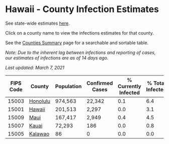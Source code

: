 # Hawaii - County Infection Estimates

See state-wide estimates [here](/infections/us-hi).

Click on a county name to view the infections estimates for that county.

See the [Counties Summary](/infections/summary-counties) page for a searchable and sortable table.

*Note: Due to the inherent lag between infections and reporting of cases, our estimates of infections are as of 14 days ago.*

*Last updated: March 7, 2021*

|   FIPS Code |               County |   Population |   Confirmed Cases |   % Currently Infected |   % Total Infected |
|-------------|----------------------|--------------|-------------------|------------------------|--------------------|
|       15003 | [Honolulu](honolulu) |      974,563 |            22,342 |                    0.1 |                6.4 |
|       15001 |     [Hawaii](hawaii) |      201,513 |             2,297 |                    0.0 |                3.1 |
|       15009 |         [Maui](maui) |      167,417 |             2,949 |                    0.4 |                4.5 |
|       15007 |       [Kauai](kauai) |       72,293 |               186 |                    0.0 |                0.8 |
|       15005 |   [Kalawao](kalawao) |           86 |                 0 |                    0.0 |                0.0 |